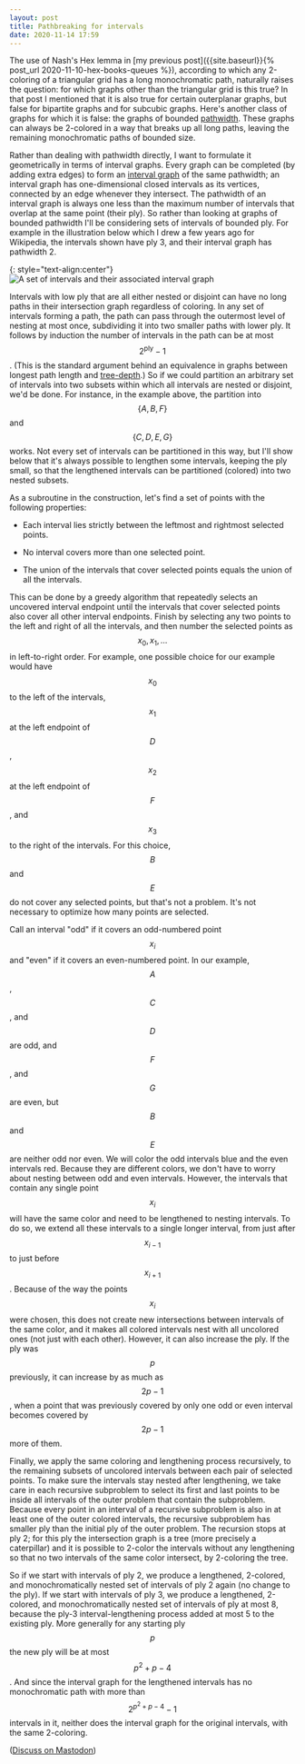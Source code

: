 ```yaml
---
layout: post
title: Pathbreaking for intervals
date: 2020-11-14 17:59
---
```

The use of Nash's Hex lemma in [my previous post]({{site.baseurl}}{% post_url 2020-11-10-hex-books-queues %}), according to which any 2-coloring of a triangular grid has a long monochromatic path, naturally raises the question: for which graphs other than the triangular grid is this true? In that post I mentioned that it is also true for certain outerplanar graphs, but false for bipartite graphs and for subcubic graphs. Here's another class of graphs for which it is false: the graphs of bounded [pathwidth](https://en.wikipedia.org/wiki/Pathwidth). These graphs can always be 2-colored in a way that breaks up all long paths, leaving the remaining monochromatic paths of bounded size.

Rather than dealing with pathwidth directly, I want to formulate it geometrically in terms of interval graphs. Every graph can be completed (by adding extra edges) to form an [interval graph](https://en.wikipedia.org/wiki/Interval_graph) of the same pathwidth; an interval graph has one-dimensional closed intervals as its vertices, connected by an edge whenever they intersect. The pathwidth of an interval graph is always one less than the maximum number of intervals that overlap at the same point (their ply). So rather than looking at graphs of bounded pathwidth I'll be considering sets of intervals of bounded ply. For example in the illustration below which I drew a few years ago for Wikipedia, the intervals shown have ply 3, and their interval graph has pathwidth 2.

{: style="text-align:center"}
![A set of intervals and their associated interval graph]({{site.baseurl}}/assets/2020/interval-graph.svg)

Intervals with low ply that are all either nested or disjoint can have no long paths in their intersection graph regardless of coloring. In any set of intervals forming a path, the path can pass through the outermost level of nesting at most once, subdividing it into two smaller paths with lower ply. It follows by induction the number of intervals in the path can be at most $$2^{\operatorname{ply}}-1$$. (This is the standard argument behind an equivalence in graphs between longest path length and [tree-depth](https://en.wikipedia.org/wiki/Tree-depth).) So if we could partition an arbitrary set of intervals into two subsets within which all intervals are nested or disjoint, we'd be done. For instance, in the example above, the partition into $$\{A,B,F\}$$ and $$\{C,D,E,G\}$$ works. Not every set of intervals can be partitioned in this way, but I'll show below that it's always possible to lengthen some intervals, keeping the ply small, so that the lengthened intervals can be partitioned (colored) into two nested subsets.

As a subroutine in the construction, let's find a set of points with the following properties:

* Each interval lies strictly between the leftmost and rightmost selected points.

* No interval covers more than one selected point.

* The union of the intervals that cover selected points equals the union of all the intervals.

This can be done by a greedy algorithm that repeatedly selects an uncovered interval endpoint until the intervals that cover selected points also cover all other interval endpoints. Finish by selecting any two points to the left and right of all the intervals, and then number the selected points as $$x_0,x_1,\dots$$ in left-to-right order. For example, one possible choice for our example would have $$x_0$$ to the left of the intervals, $$x_1$$ at the left endpoint of $$D$$, $$x_2$$ at the left endpoint of $$F$$, and $$x_3$$ to the right of the intervals. For this choice, $$B$$ and $$E$$ do not cover any selected points, but that's not a problem. It's not necessary to optimize how many points are selected.

Call an interval "odd" if it covers an odd-numbered point $$x_i$$ and "even" if it covers an even-numbered point. In our example, $$A$$, $$C$$, and $$D$$ are odd, and $$F$$, and $$G$$ are even, but $$B$$ and $$E$$ are neither odd nor even. We will color the odd intervals blue and the even intervals red. Because they are different colors, we don't have to worry about nesting between odd and even intervals. However, the intervals that contain any single point $$x_i$$ will have the same color and need to be lengthened to nesting intervals. To do so, we extend all these intervals to a single longer interval, from just after $$x_{i-1}$$ to just before $$x_{i+1}$$. Because of the way the points $$x_i$$ were chosen, this does not create new intersections between intervals of the same color, and it makes all colored intervals nest with all uncolored ones (not just with each other). However, it can also increase the ply. If the ply was $$p$$ previously, it can increase by as much as $$2p-1$$, when a point that was previously covered by only one odd or even interval becomes covered by $$2p-1$$ more of them.

Finally, we apply the same coloring and lengthening process recursively, to the remaining subsets of uncolored intervals between each pair of selected points.
To make sure the intervals stay nested after lengthening, we take care in each recursive subproblem to select its first and last points to be inside all intervals of the outer problem that contain the subproblem. Because every point in an interval of a recursive subproblem is also in at least one of the outer colored intervals, the recursive subproblem has smaller ply than the initial ply of the outer problem. The recursion stops at ply 2; for this ply the intersection graph is a tree (more precisely a caterpillar) and it is possible to 2-color the intervals without any lengthening so that no two intervals of the same color intersect, by 2-coloring the tree.

So if we start with intervals of ply 2, we produce a lengthened, 2-colored, and monochromatically nested set of intervals of ply 2 again (no change to the ply). If we start with intervals of ply 3, we produce a lengthened, 2-colored, and monochromatically nested set of intervals of ply at most 8, because the ply-3 interval-lengthening process added at most 5 to the existing ply. More generally for any starting ply $$p$$ the new ply will be at most $$p^2+p-4$$. And since the interval graph for the lengthened intervals has no monochromatic path with more than $$2^{p^2+p-4}-1$$ intervals in it, neither does the interval graph for the original intervals, with the same 2-coloring.

([Discuss on Mastodon](https://mathstodon.xyz/@11011110/105211974100055236))